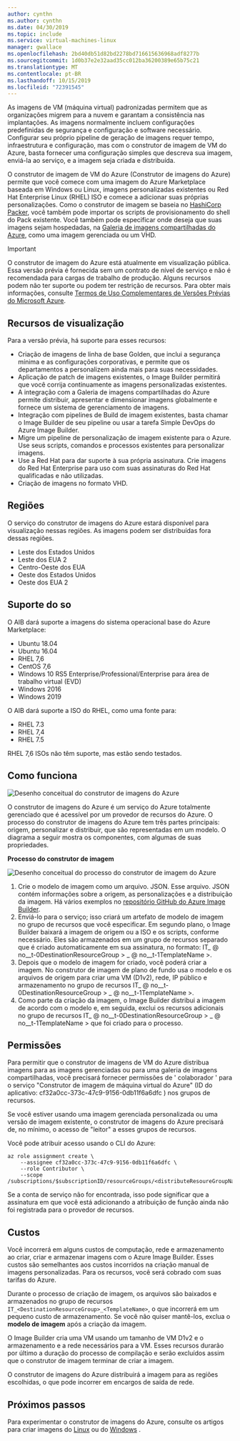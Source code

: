 ```yaml
---
author: cynthn
ms.author: cynthn
ms.date: 04/30/2019
ms.topic: include
ms.service: virtual-machines-linux
manager: gwallace
ms.openlocfilehash: 2bd40db51d82bd2278bd716615636968adf8277b
ms.sourcegitcommit: 1d0b37e2e32aad35cc012ba36200389e65b75c21
ms.translationtype: MT
ms.contentlocale: pt-BR
ms.lasthandoff: 10/15/2019
ms.locfileid: "72391545"
---
```

As imagens de VM (máquina virtual) padronizadas permitem que as organizações migrem para a nuvem e garantam a consistência nas implantações. As imagens normalmente incluem configurações predefinidas de segurança e configuração e software necessário. Configurar seu próprio pipeline de geração de imagens requer tempo, infraestrutura e configuração, mas com o construtor de imagem de VM do Azure, basta fornecer uma configuração simples que descreva sua imagem, enviá-la ao serviço, e a imagem seja criada e distribuída.
 
O construtor de imagem de VM do Azure (Construtor de imagens do Azure) permite que você comece com uma imagem do Azure Marketplace baseada em Windows ou Linux, imagens personalizadas existentes ou Red Hat Enterprise Linux (RHEL) ISO e comece a adicionar suas próprias personalizações. Como o construtor de imagem se baseia no [HashiCorp Packer](https://packer.io/), você também pode importar os scripts de provisionamento do shell do Pack existente. Você também pode especificar onde deseja que suas imagens sejam hospedadas, na [Galeria de imagens compartilhadas do Azure](https://docs.microsoft.com/azure/virtual-machines/windows/shared-image-galleries), como uma imagem gerenciada ou um VHD.

> [!IMPORTANT]
> O construtor de imagem do Azure está atualmente em visualização pública.
> Essa versão prévia é fornecida sem um contrato de nível de serviço e não é recomendada para cargas de trabalho de produção. Alguns recursos podem não ter suporte ou podem ter restrição de recursos. Para obter mais informações, consulte [Termos de Uso Complementares de Versões Prévias do Microsoft Azure](https://azure.microsoft.com/support/legal/preview-supplemental-terms/).

## <a name="preview-features"></a>Recursos de visualização

Para a versão prévia, há suporte para esses recursos:

- Criação de imagens de linha de base Golden, que inclui a segurança mínima e as configurações corporativas, e permite que os departamentos a personalizem ainda mais para suas necessidades.
- Aplicação de patch de imagens existentes, o Image Builder permitirá que você corrija continuamente as imagens personalizadas existentes.
- A integração com a Galeria de imagens compartilhadas do Azure permite distribuir, apresentar e dimensionar imagens globalmente e fornece um sistema de gerenciamento de imagens.
- Integração com pipelines de Build de imagem existentes, basta chamar o Image Builder de seu pipeline ou usar a tarefa Simple DevOps do Azure Image Builder.
- Migre um pipeline de personalização de imagem existente para o Azure. Use seus scripts, comandos e processos existentes para personalizar imagens.
- Use a Red Hat para dar suporte à sua própria assinatura. Crie imagens do Red Hat Enterprise para uso com suas assinaturas do Red Hat qualificadas e não utilizadas.
- Criação de imagens no formato VHD.
 

## <a name="regions"></a>Regiões
O serviço do construtor de imagens do Azure estará disponível para visualização nessas regiões. As imagens podem ser distribuídas fora dessas regiões.
- Leste dos Estados Unidos
- Leste dos EUA 2
- Centro-Oeste dos EUA
- Oeste dos Estados Unidos
- Oeste dos EUA 2

## <a name="os-support"></a>Suporte do so
O AIB dará suporte a imagens do sistema operacional base do Azure Marketplace:
- Ubuntu 18.04
- Ubuntu 16.04
- RHEL 7,6
- CentOS 7,6
- Windows 10 RS5 Enterprise/Professional/Enterprise para área de trabalho virtual (EVD) 
- Windows 2016
- Windows 2019

O AIB dará suporte a ISO do RHEL, como uma fonte para:
- RHEL 7.3
- RHEL 7,4
- RHEL 7.5

RHEL 7,6 ISOs não têm suporte, mas estão sendo testados.

## <a name="how-it-works"></a>Como funciona


![Desenho conceitual do construtor de imagens do Azure](./media/virtual-machines-image-builder-overview/image-builder.png)

O construtor de imagens do Azure é um serviço do Azure totalmente gerenciado que é acessível por um provedor de recursos do Azure. O processo do construtor de imagens do Azure tem três partes principais: origem, personalizar e distribuir, que são representadas em um modelo. O diagrama a seguir mostra os componentes, com algumas de suas propriedades. 
 


**Processo do construtor de imagem** 

![Desenho conceitual do processo do construtor de imagem do Azure](./media/virtual-machines-image-builder-overview/image-builder-process.png)

1. Crie o modelo de imagem como um arquivo. JSON. Esse arquivo. JSON contém informações sobre a origem, as personalizações e a distribuição da imagem. Há vários exemplos no [repositório GitHub do Azure Image Builder](https://github.com/danielsollondon/azvmimagebuilder/tree/master/quickquickstarts).
1. Enviá-lo para o serviço; isso criará um artefato de modelo de imagem no grupo de recursos que você especificar. Em segundo plano, o Image Builder baixará a imagem de origem ou a ISO e os scripts, conforme necessário. Eles são armazenados em um grupo de recursos separado que é criado automaticamente em sua assinatura, no formato: IT_ @ no__t-0DestinationResourceGroup > _ @ no__t-1TemplateName >. 
1. Depois que o modelo de imagem for criado, você poderá criar a imagem. No construtor de imagem de plano de fundo usa o modelo e os arquivos de origem para criar uma VM (D1v2), rede, IP público e armazenamento no grupo de recursos IT_ @ no__t-0DestinationResourceGroup > _ @ no__t-1TemplateName >.
1. Como parte da criação da imagem, o Image Builder distribui a imagem de acordo com o modelo e, em seguida, exclui os recursos adicionais no grupo de recursos IT_ @ no__t-0DestinationResourceGroup > _ @ no__t-1TemplateName > que foi criado para o processo.


## <a name="permissions"></a>Permissões

Para permitir que o construtor de imagens de VM do Azure distribua imagens para as imagens gerenciadas ou para uma galeria de imagens compartilhadas, você precisará fornecer permissões de ' colaborador ' para o serviço "Construtor de imagem de máquina virtual do Azure" (ID do aplicativo: cf32a0cc-373c-47c9-9156-0db11f6a6dfc ) nos grupos de recursos. 

Se você estiver usando uma imagem gerenciada personalizada ou uma versão de imagem existente, o construtor de imagens do Azure precisará de, no mínimo, o acesso de "leitor" a esses grupos de recursos.

Você pode atribuir acesso usando o CLI do Azure:

```azurecli-interactive
az role assignment create \
    --assignee cf32a0cc-373c-47c9-9156-0db11f6a6dfc \
    --role Contributor \
    --scope /subscriptions/$subscriptionID/resourceGroups/<distributeResoureGroupName>
```

Se a conta de serviço não for encontrada, isso pode significar que a assinatura em que você está adicionando a atribuição de função ainda não foi registrada para o provedor de recursos.


## <a name="costs"></a>Custos
Você incorrerá em alguns custos de computação, rede e armazenamento ao criar, criar e armazenar imagens com o Azure Image Builder. Esses custos são semelhantes aos custos incorridos na criação manual de imagens personalizadas. Para os recursos, você será cobrado com suas tarifas do Azure. 

Durante o processo de criação de imagem, os arquivos são baixados e armazenados no grupo de recursos `IT_<DestinationResourceGroup>_<TemplateName>`, o que incorrerá em um pequeno custo de armazenamento. Se você não quiser mantê-los, exclua o **modelo de imagem** após a criação da imagem.
 
O Image Builder cria uma VM usando um tamanho de VM D1v2 e o armazenamento e a rede necessários para a VM. Esses recursos durarão por último a duração do processo de compilação e serão excluídos assim que o construtor de imagem terminar de criar a imagem. 
 
O construtor de imagens do Azure distribuirá a imagem para as regiões escolhidas, o que pode incorrer em encargos de saída de rede.
 
## <a name="next-steps"></a>Próximos passos 
 
Para experimentar o construtor de imagens do Azure, consulte os artigos para criar imagens do [Linux](../articles/virtual-machines/linux/image-builder.md) ou do [Windows](../articles/virtual-machines/windows/image-builder.md) .
 
 
